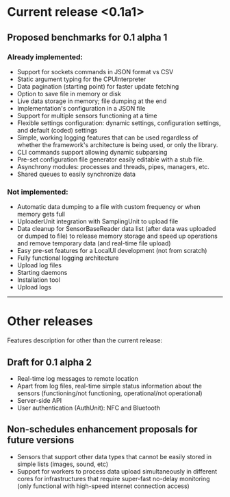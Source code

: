 Current release <0.1a1>
=======================

## Proposed benchmarks for 0.1 alpha 1

### Already implemented:

  - Support for sockets commands in JSON format vs CSV
  - Static argument typing for the CPUInterpreter
  - Data pagination (starting point) for faster update fetching
  - Option to save file in memory or disk
  - Live data storage in memory; file dumping at the end
  - Implementation's configuration in a JSON file
  - Support for multiple sensors functioning at a time
  - Flexible settings configuration: dynamic settings, 
  configuration settings, and default (coded) settings
  - Simple, working logging features that can be used regardless
  of whether the framework's architecture is being used, or only
  the library.
  - CLI commands support allowing dynamic subparsing
  - Pre-set configuration file generator easily editable with a
  stub file.
  - Asynchrony modules: processes and threads, pipes, managers, etc.
  - Shared queues to easily synchronize data
 
### Not implemented:
  
  - Automatic data dumping to a file with custom frequency or when 
  memory gets full
  - UploaderUnit integration with SamplingUnit to upload file 
  - Data cleanup for SensorBaseReader data list (after data was 
  uploaded or dumped to file) to release memory storage and speed 
  up operations
  and remove temporary data (and real-time file upload)
  - Easy pre-set features for a LocalUI development (not from 
  scratch)
  - Fully functional logging architecture
  - Upload log files
  - Starting daemons
  - Installation tool
  - Upload logs

----------

Other releases
==============

Features description for other than the current release:

## Draft for 0.1 alpha 2

  - Real-time log messages to remote location
  - Apart from log files, real-time simple status information
   about the sensors (functioning/not functioning, 
   operational/not operational)
  - Server-side API
  - User authentication (AuthUnit): NFC and Bluetooth
 

## Non-schedules enhancement proposals for future versions

  - Sensors that support other data types that cannot be
   easily stored in simple lists (images, sound, etc)
  - Support for workers to process data upload simultaneously 
  in different cores for infrastructures that require 
  super-fast no-delay monitoring (only functional with 
  high-speed internet connection access)

